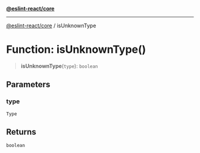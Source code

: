 [**@eslint-react/core**](../README.md)

***

[@eslint-react/core](../README.md) / isUnknownType

# Function: isUnknownType()

> **isUnknownType**(`type`): `boolean`

## Parameters

### type

`Type`

## Returns

`boolean`
